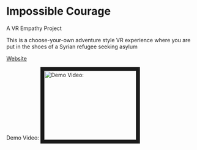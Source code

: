 # Impossible Courage 
A VR Empathy Project

This is a choose-your-own adventure style VR experience where you are put in the shoes of a Syrian refugee seeking asylum

[Website](https://www.impossiblecourage.com)

Demo Video:
<a href="http://www.youtube.com/watch?feature=player_embedded&v=IeVHMA5qTLc
" target="_blank"><img src="http://img.youtube.com/vi/IeVHMA5qTLc/0.jpg" 
alt="Demo Video:" width="240" height="180" border="10" /></a>
